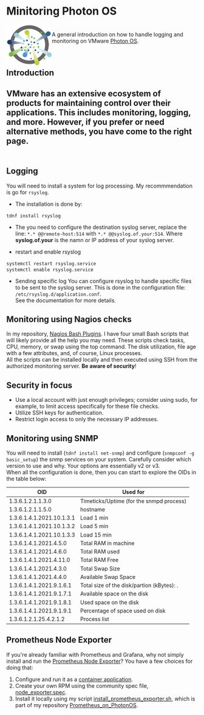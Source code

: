 # Minitoring Photon OS
<img width="120" alt="Photon OS" src="https://github.com/rafaelurrutiasilva/images/blob/main/logos/Photon_OS.png" align=left> <br>
A general introduction on how to handle logging and monitoring on VMware [Photon OS](https://vmware.github.io/photon). <br>
<br>
<br>
## Introduction
VMware has an extensive ecosystem of products for maintaining control over their applications. This includes monitoring, logging, and more. However, if you prefer or need alternative methods, you have come to the right page.
<br>
<br>
---

## Logging
You will need to install a system for log processing. My recommmendation is go for `rsyslog`.
* The installation is done by:
```
tdnf install rsyslog
```
* The you need to configure the destination syslog server, replace the line: `*.* @@remote-host:514` with `*.* @@syslog.of.your:514`.
Where **syslog.of.your** is the namn or IP address of your syslog server.

* restart and enable rsyslog
```
systemctl restart rsyslog.service
systemctl enable rsyslog.service 
````
* Sending specific log
You can configure rsyslog to handle specific files to be sent to the syslog server. This is done in the configuration file: `/etc/rsyslog.d/application.conf`.<br>
See the documentation for more details.



## Monitoring using Nagios checks
In my repository, [Nagios Bash Plugins](https://github.com/rafaelurrutiasilva/nagios-bash-plugins). I have four small Bash scripts that will likely provide all the help you may need. These scripts check tasks, CPU, memory, or swap using the top command. The disk utilization, file age with a few attributes, and, of course, Linux processes. <br>
All the scripts can be installed locally and then executed using SSH from the authorized monitoring server. **Be aware of security**!

## Security in focus
* Use a local account with just enough privileges; consider using sudo, for example, to limit access specifically for these file checks.
* Utilize SSH keys for authentication.
* Restrict login access to only the necessary IP addresses.

## Monitoring using SNMP
You will need to install (`tdnf install net-snmp`) and configure (`snmpconf -g basic_setup`) the snmp services on your system. Carefully consider which version to use and why. Your options are essentially v2 or v3.<br>
When all the configuration is done, then you can start to explore the OIDs in the table below:

OID                       |      Used for
--------------------------|---------------------------------------------
1.3.6.1.2.1.1.3.0         |      Timeticks/Uptime (for the snmpd process)
1.3.6.1.2.1.1.5.0         |      hostname
1.3.6.1.4.1.2021.10.1.3.1 |      Load 1  min
1.3.6.1.4.1.2021.10.1.3.2 |      Load 5  min
1.3.6.1.4.1.2021.10.1.3.3 |      Load 15 min
1.3.6.1.4.1.2021.4.5.0    |      Total RAM in machine
1.3.6.1.4.1.2021.4.6.0    |      Total RAM used
1.3.6.1.4.1.2021.4.11.0   |      Total RAM Free
1.3.6.1.4.1.2021.4.3.0    |      Total Swap Size
1.3.6.1.4.1.2021.4.4.0    |      Available Swap Space
1.3.6.1.4.1.2021.9.1.6.1  |      Total size of the disk/partion (kBytes): .
1.3.6.1.4.1.2021.9.1.7.1  |      Available space on the disk
1.3.6.1.4.1.2021.9.1.8.1  |      Used space on the disk
1.3.6.1.4.1.2021.9.1.9.1  |      Percentage of space used on disk
1.3.6.1.2.1.25.4.2.1.2    |      Process list

## Prometheus Node Exporter
If you're already familiar with Prometheus and Grafana, why not simply install and run the [Prometheus Node Exporter](https://github.com/prometheus/node_exporter)? You have a few choices for doing that:

1. Configure and run it as a [container application](https://github.com/prometheus/node_exporter#docker).
2. Create your own RPM using the community spec file, [node_exporter.spec](https://github.com/utobi/prometheus-rpm/blob/master/node_exporter/contrib/node_exporter.spec).
3. Install it locally using my script [install_prometheus_exporter.sh](https://github.com/rafaelurrutiasilva/Prometheus_on_PhotonOS/blob/main/scripts/install_prometheus_exporter.sh), which is part of my repository [Prometheus_on_PhotonOS](https://github.com/rafaelurrutiasilva/Prometheus_on_PhotonOS).
